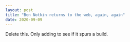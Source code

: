```yaml
---
layout: post
title: "Ben Notkin returns to the web, again, again"
date: 2020-09-09
---
```


Delete this. Only adding to see if it spurs a build.
